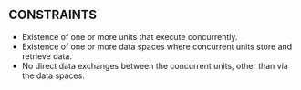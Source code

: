 ## CONSTRAINTS

- Existence of one or more units that execute concurrently.
- Existence of one or more data spaces where concurrent units store and retrieve data.
- No direct data exchanges between the concurrent units, other than via the data spaces.
